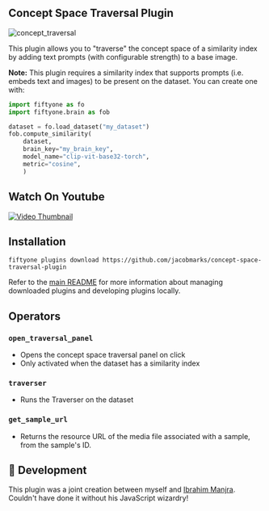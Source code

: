 ## Concept Space Traversal Plugin

![concept_traversal](https://github.com/jacobmarks/concept-space-traversal-plugin/assets/12500356/50e833a1-9198-41dc-852e-7def33061138)

This plugin allows you to "traverse" the concept space of a similarity index
by adding text prompts (with configurable strength) to a base image.

**Note:** This plugin requires a similarity index that supports prompts (i.e.
embeds text and images) to be present on the dataset. You can create one with:

```py
import fiftyone as fo
import fiftyone.brain as fob

dataset = fo.load_dataset("my_dataset")
fob.compute_similarity(
    dataset,
    brain_key="my_brain_key",
    model_name="clip-vit-base32-torch",
    metric="cosine",
    )
```

## Watch On Youtube
[![Video Thumbnail](https://img.youtube.com/vi/XwstS_YCxoc/0.jpg)](https://www.youtube.com/watch?v=XwstS_YCxoc&list=PLuREAXoPgT0RZrUaT0UpX_HzwKkoB-S9j&index=10)


## Installation

```shell
fiftyone plugins download https://github.com/jacobmarks/concept-space-traversal-plugin
```

Refer to the [main README](https://github.com/voxel51/fiftyone-plugins) for
more information about managing downloaded plugins and developing plugins
locally.

## Operators

### `open_traversal_panel`

- Opens the concept space traversal panel on click
- Only activated when the dataset has a similarity index

### `traverser`

- Runs the Traverser on the dataset

### `get_sample_url`

- Returns the resource URL of the media file associated with a sample, from the sample's ID.

## 💪 Development

This plugin was a joint creation between myself and [Ibrahim Manjra](https://github.com/imanjra). Couldn't have done it without his JavaScript wizardry!
